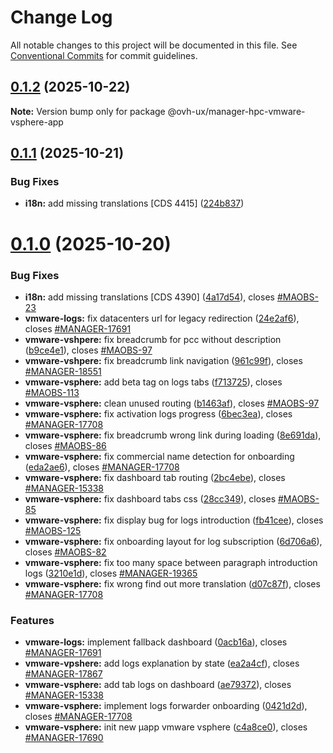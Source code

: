 # Change Log

All notable changes to this project will be documented in this file.
See [Conventional Commits](https://conventionalcommits.org) for commit guidelines.

## [0.1.2](https://github.com/ovh/manager/compare/@ovh-ux/manager-hpc-vmware-vsphere-app@0.1.1...@ovh-ux/manager-hpc-vmware-vsphere-app@0.1.2) (2025-10-22)

**Note:** Version bump only for package @ovh-ux/manager-hpc-vmware-vsphere-app





## [0.1.1](https://github.com/ovh/manager/compare/@ovh-ux/manager-hpc-vmware-vsphere-app@0.1.0...@ovh-ux/manager-hpc-vmware-vsphere-app@0.1.1) (2025-10-21)


### Bug Fixes

* **i18n:** add missing translations [CDS 4415] ([224b837](https://github.com/ovh/manager/commit/224b8376271874131463fb6e120b28e6e0b9a6f3))





# [0.1.0](https://github.com/ovh/manager/compare/@ovh-ux/manager-hpc-vmware-vsphere-app@0.0.0...@ovh-ux/manager-hpc-vmware-vsphere-app@0.1.0) (2025-10-20)


### Bug Fixes

* **i18n:** add missing translations [CDS 4390] ([4a17d54](https://github.com/ovh/manager/commit/4a17d549608631e9155f0a4e2fa9564f2013b0d0)), closes [#MAOBS-23](https://github.com/ovh/manager/issues/MAOBS-23)
* **vmware-logs:** fix datacenters url for legacy redirection ([24e2af6](https://github.com/ovh/manager/commit/24e2af61359e8e7659336ea644baa7c7a943f6e5)), closes [#MANAGER-17691](https://github.com/ovh/manager/issues/MANAGER-17691)
* **vmware-vshpere:** fix breadcrumb for pcc without description ([b9ce4e1](https://github.com/ovh/manager/commit/b9ce4e1a7a92eda4e84a3c4878661a60d6c75172)), closes [#MAOBS-97](https://github.com/ovh/manager/issues/MAOBS-97)
* **vmware-vshpere:** fix breadcrumb link navigation ([961c99f](https://github.com/ovh/manager/commit/961c99f6172bf60c38156af1433de39b498a03cc)), closes [#MANAGER-18551](https://github.com/ovh/manager/issues/MANAGER-18551)
* **vmware-vsphere:** add beta tag on logs tabs ([f713725](https://github.com/ovh/manager/commit/f7137250e679b3196fadc1a1d9e8726494314970)), closes [#MAOBS-113](https://github.com/ovh/manager/issues/MAOBS-113)
* **vmware-vsphere:** clean unused routing ([b1463af](https://github.com/ovh/manager/commit/b1463af98a9c8e1ffd28bf9079ae1a274654af50)), closes [#MAOBS-97](https://github.com/ovh/manager/issues/MAOBS-97)
* **vmware-vsphere:** fix activation logs progress ([6bec3ea](https://github.com/ovh/manager/commit/6bec3ea00e129aba446abbefc60722b0cfd1f1b8)), closes [#MANAGER-17708](https://github.com/ovh/manager/issues/MANAGER-17708)
* **vmware-vsphere:** fix breadcrumb wrong link during loading ([8e691da](https://github.com/ovh/manager/commit/8e691daae59c0d1c676a99dc3af9471ee9bb39d8)), closes [#MAOBS-86](https://github.com/ovh/manager/issues/MAOBS-86)
* **vmware-vsphere:** fix commercial name detection for onboarding ([eda2ae6](https://github.com/ovh/manager/commit/eda2ae6f839fd03cde24ed447e8172260971ed92)), closes [#MANAGER-17708](https://github.com/ovh/manager/issues/MANAGER-17708)
* **vmware-vsphere:** fix dashboard tab routing ([2bc4ebe](https://github.com/ovh/manager/commit/2bc4ebe45ff075bc56c2c1df154df8441602bc88)), closes [#MANAGER-15338](https://github.com/ovh/manager/issues/MANAGER-15338)
* **vmware-vsphere:** fix dashboard tabs css ([28cc349](https://github.com/ovh/manager/commit/28cc34927b570e3264f71c78ad7f748d3f3e627e)), closes [#MAOBS-85](https://github.com/ovh/manager/issues/MAOBS-85)
* **vmware-vsphere:** fix display bug for logs introduction ([fb41cee](https://github.com/ovh/manager/commit/fb41cee170ffca9a8eecab0a75e33927f0681a03)), closes [#MAOBS-125](https://github.com/ovh/manager/issues/MAOBS-125)
* **vmware-vsphere:** fix onboarding layout for log subscription ([6d706a6](https://github.com/ovh/manager/commit/6d706a62c6bb91b332500cde23ae44ea4262b124)), closes [#MAOBS-82](https://github.com/ovh/manager/issues/MAOBS-82)
* **vmware-vsphere:** fix too many space between paragraph introduction logs ([3210e1d](https://github.com/ovh/manager/commit/3210e1d25ea5a898e36a54be4b4673268e1f7ca0)), closes [#MANAGER-19365](https://github.com/ovh/manager/issues/MANAGER-19365)
* **vmware-vsphere:** fix wrong find out more translation ([d07c87f](https://github.com/ovh/manager/commit/d07c87fde71cb6fb2f3c9d6d3fae3dd5ade0c292)), closes [#MANAGER-17708](https://github.com/ovh/manager/issues/MANAGER-17708)


### Features

* **vmware-logs:** implement fallback dashboard ([0acb16a](https://github.com/ovh/manager/commit/0acb16aadf52f00c3014a0fee84cf65f097f56ce)), closes [#MANAGER-17691](https://github.com/ovh/manager/issues/MANAGER-17691)
* **vmware-vpshere:** add logs explanation by state ([ea2a4cf](https://github.com/ovh/manager/commit/ea2a4cfdb22e267b43afe7f4c1ae4d66b774cd04)), closes [#MANAGER-17867](https://github.com/ovh/manager/issues/MANAGER-17867)
* **vmware-vsphere:** add tab logs on dashboard ([ae79372](https://github.com/ovh/manager/commit/ae7937286feb6abc12d24fe8c5d9ef95315a0b56)), closes [#MANAGER-15338](https://github.com/ovh/manager/issues/MANAGER-15338)
* **vmware-vsphere:** implement logs forwarder onboarding ([0421d2d](https://github.com/ovh/manager/commit/0421d2d240bcfef0361d3325e67baab4192d10fe)), closes [#MANAGER-17708](https://github.com/ovh/manager/issues/MANAGER-17708)
* **vmware-vsphere:** init new µapp vmware vsphere ([c4a8ce0](https://github.com/ovh/manager/commit/c4a8ce03dd2c050cd901a8a6f0844c25a968cf25)), closes [#MANAGER-17690](https://github.com/ovh/manager/issues/MANAGER-17690)

